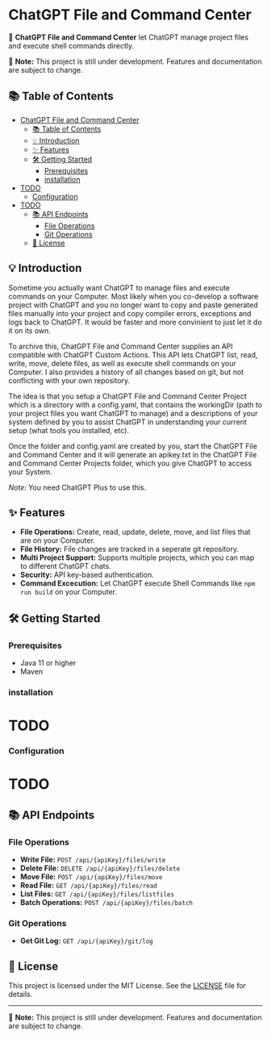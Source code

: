 # ChatGPT File and Command Center

🚀 **ChatGPT File and Command Center** let ChatGPT manage project files and execute shell commands directly.

🚧 **Note:** This project is still under development. Features and documentation are subject to change.


## 📚 Table of Contents
- [ChatGPT File and Command Center](#chatgpt-file-and-command-center)
  - [📚 Table of Contents](#-table-of-contents)
  - [💡 Introduction](#-introduction)
  - [✨ Features](#-features)
  - [🛠️ Getting Started](#️-getting-started)
    - [Prerequisites](#prerequisites)
    - [installation](#installation)
- [TODO](#todo)
    - [Configuration](#configuration)
- [TODO](#todo-1)
  - [📚 API Endpoints](#-api-endpoints)
    - [File Operations](#file-operations)
    - [Git Operations](#git-operations)
  - [📄 License](#-license)

## 💡 Introduction

Sometime you actually want ChatGPT to manage files and execute commands on your Computer. Most likely when you co-develop a software project with ChatGPT and you no longer want to copy and paste generated files manually into your project and copy compiler errors, exceptions and logs back to ChatGPT. It would be faster and more convinient to just let it do it on its own.

To archive this, ChatGPT File and Command Center supplies an API compatible with ChatGPT Custom Actions. This API lets ChatGPT list, read, write, move, delete files, as well as execute shell commands on your Computer. I also provides a history of all changes based on git, but not conflicting with your own repository.

The idea is that you setup a ChatGPT File and Command Center Project which is a directory with a config.yaml, that contains the workingDir (path to your project files you want ChatGPT to manage) and a descriptions of your system defined by you to assist ChatGPT in understanding your current setup (what tools you installed, etc).

Once the folder and config.yaml are created by you, start the ChatGPT File and Command Center and it will generate an apikey.txt in the ChatGPT File and Command Center Projects folder, which you give ChatGPT to access your System.

*Note:* You need ChatGPT Plus to use this.

## ✨ Features
- **File Operations:** Create, read, update, delete, move, and list files that are on your Computer.
- **File History:** File changes are tracked in a seperate git repository.
- **Multi Project Support:** Supports multiple projects, which you can map to different ChatGPT chats.
- **Security:** API key-based authentication.
- **Command Excecution:** Let ChatGPT execute Shell Commands like `npm run build` on your Computer.


## 🛠️ Getting Started
### Prerequisites
- Java 11 or higher
- Maven

### installation


# TODO

### Configuration

# TODO

## 📚 API Endpoints
### File Operations
- **Write File:** `POST /api/{apiKey}/files/write`
- **Delete File:** `DELETE /api/{apiKey}/files/delete`
- **Move File:** `POST /api/{apiKey}/files/move`
- **Read File:** `GET /api/{apiKey}/files/read`
- **List Files:** `GET /api/{apiKey}/files/listfiles`
- **Batch Operations:** `POST /api/{apiKey}/files/batch`

### Git Operations
- **Get Git Log:** `GET /api/{apiKey}/git/log`


## 📄 License
This project is licensed under the MIT License. See the [LICENSE](LICENSE) file for details.

---

🚧 **Note:** This project is still under development. Features and documentation are subject to change.

